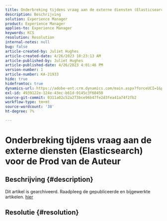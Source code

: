 ```yaml
---
title: Onderbreking tijdens vraag aan de externe diensten (Elasticsearch) voor de Prod van de Auteur
description: Beschrijving
solution: Experience Manager
product: Experience Manager
applies-to: Experience Manager
keywords: KCS
resolution: Resolution
internal-notes: null
bug: false
article-created-by: Juliet Hughes
article-created-date: 4/26/2023 10:23:13 AM
article-published-by: Juliet Hughes
article-published-date: 4/26/2023 4:01:46 PM
version-number: 1
article-number: KA-21933
hide: true
hidefromtoc: true
dynamics-url: https://adobe-ent.crm.dynamics.com/main.aspx?forceUCI=1&pagetype=entityrecord&etn=knowledgearticle&id=4c95f155-1ce4-ed11-a7c7-6045bd0061cb
exl-id: 4939122e-124e-43ec-b61d-0145c3f60450
source-git-commit: 0311a02c52a273bce96b47fe2d3fea41a74f2fb2
workflow-type: tm+mt
source-wordcount: '38'
ht-degree: 7%

---
```


# Onderbreking tijdens vraag aan de externe diensten (Elasticsearch) voor de Prod van de Auteur

## Beschrijving {#description}

Dit artikel is gearchiveerd. Raadpleeg de gepubliceerde en bijgewerkte artikelen. [hier](https://experienceleague.adobe.com/search.html#sort=relevancy)

## Resolutie {#resolution}
